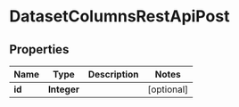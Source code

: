 # DatasetColumnsRestApiPost

## Properties
Name | Type | Description | Notes
------------ | ------------- | ------------- | -------------
**id** | **Integer** |  |  [optional]
